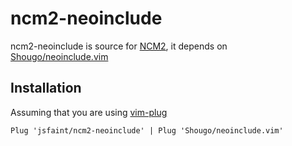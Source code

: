 # ncm2-neoinclude

ncm2-neoinclude is source for [NCM2](https://github.com/ncm2/ncm2), it depends on [Shougo/neoinclude.vim](https://github.com/shougo/neoinclude.vim)

## Installation

Assuming that you are using [vim-plug](https://github.com/junegunn/vim-plug)

```vim
Plug 'jsfaint/ncm2-neoinclude' | Plug 'Shougo/neoinclude.vim'
```
